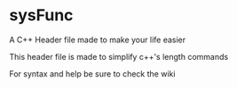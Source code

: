 # sysFunc
A C++ Header file made to make your life easier

This header file is made to simplify c++'s length commands

For syntax and help be sure to check the wiki
